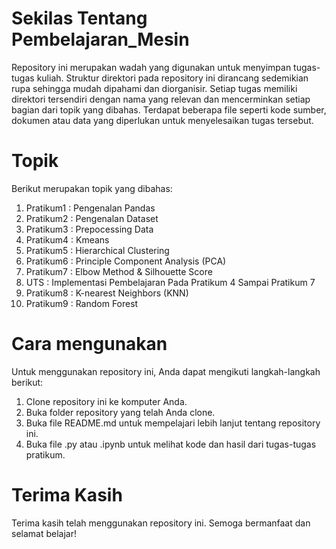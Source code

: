 # Sekilas Tentang Pembelajaran_Mesin

Repository ini merupakan wadah yang digunakan untuk menyimpan tugas-tugas kuliah. Struktur direktori pada repository ini dirancang sedemikian rupa sehingga mudah dipahami dan diorganisir. Setiap tugas memiliki direktori tersendiri dengan nama yang relevan dan mencerminkan setiap bagian dari topik yang dibahas. Terdapat beberapa file seperti kode sumber, dokumen atau data yang diperlukan untuk menyelesaikan tugas tersebut.

# Topik

Berikut merupakan topik yang dibahas:
1. Pratikum1 : Pengenalan Pandas
2. Pratikum2 : Pengenalan Dataset
3. Pratikum3 : Prepocessing Data
4. Pratikum4 : Kmeans
5. Pratikum5 : Hierarchical Clustering
6. Pratikum6 : Principle Component Analysis (PCA)
7. Pratikum7 : Elbow Method & Silhouette Score
8. UTS       : Implementasi Pembelajaran Pada Pratikum 4 Sampai Pratikum 7
9. Pratikum8 : K-nearest Neighbors (KNN)
10. Pratikum9 : Random Forest

# Cara mengunakan

Untuk menggunakan repository ini, Anda dapat mengikuti langkah-langkah berikut:
1. Clone repository ini ke komputer Anda.
2. Buka folder repository yang telah Anda clone.
3. Buka file README.md untuk mempelajari lebih lanjut tentang repository ini.
4. Buka file .py atau .ipynb untuk melihat kode dan hasil dari tugas-tugas pratikum.

# Terima Kasih

Terima kasih telah menggunakan repository ini. Semoga bermanfaat dan selamat belajar!
